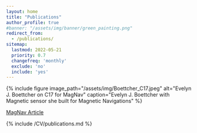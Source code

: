 ```yaml
---
layout: home
title: "Publications"
author_profile: true
#banner: "/assets/img/banner/green_painting.png"
redirect_from:
  - /publications/
sitemap:
  lastmod: 2022-05-21
  priority: 0.7
  changefreq: 'monthly'
  exclude: 'no'
  include: 'yes'
---
```


{% include figure image_path="/assets/img/Boettcher_C17.jpeg" alt="Evelyn J. Boettcher on C17 for MagNav" caption="Evelyn J. Boettcher with Magnetic sensor she built for Magnetic Navigations" %}

[MagNav Article](https://www.445aw.afrc.af.mil/News/Article-Display/Article/2738695/c-17-good-platform-for-magnav-development/)


{% include /CV/publications.md %}

